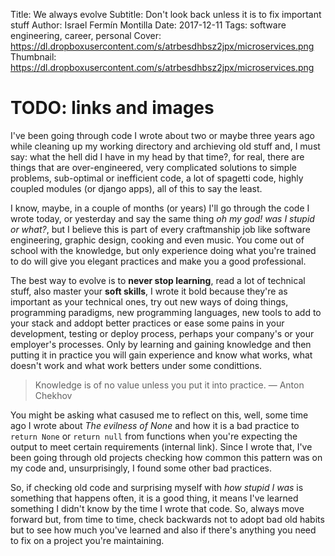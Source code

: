 Title: We always evolve
Subtitle: Don't look back unless it is to fix important stuff
Author: Israel Fermín Montilla
Date: 2017-12-11
Tags: software engineering, career, personal
Cover: https://dl.dropboxusercontent.com/s/atrbesdhbsz2jpx/microservices.png
Thumbnail: https://dl.dropboxusercontent.com/s/atrbesdhbsz2jpx/microservices.png

# TODO: links and images

I've been going through code I wrote about two or maybe three years ago while cleaning up my working directory
and archieving old stuff and, I must say: what the hell did I have in my head by that time?, for real, there are
things that are over-engineered, very complicated solutions to simple problems, sub-optimal or inefficient code,
a lot of spagetti code, highly coupled modules (or django apps), all of this to say the least.

I know, maybe, in a couple of months (or years) I'll go through the code I wrote today, or yesterday and say the
same thing *oh my god! was I stupid or what?*, but I believe this is part of every craftmanship job like software
engineering, graphic design, cooking and even music. You come out of school with the knowledge, but only experience
doing what you're trained to do will give you elegant practices and make you a good professional.

The best way to evolve is to **never stop learning**, read a lot of technical stuff, also master your **soft skills**,
I wrote it bold because they're as important as your technical ones, try out new ways of doing things, programming
paradigms, new programming languages, new tools to add to your stack and addopt better practices or ease some
pains in your development, testing or deploy process, perhaps your company's or your employer's processes. Only by
learning and gaining knowledge and then putting it in practice you will gain experience and know what works, what doesn't
work and what work betters under some condittions.

> Knowledge is of no value unless you put it into practice.
> — Anton Chekhov

You might be asking what casused me to reflect on this, well, some time ago I wrote about *The evilness of None* and
how it is a bad practice to `return None` or `return null` from functions when you're expecting the output to meet
certain requirements (internal link). Since I wrote that, I've been going through old projects checking how common
this pattern was on my code and, unsurprisingly, I found some other bad practices.

So, if checking old code and surprising myself with *how stupid I was* is something that happens often, it is a good
thing, it means I've learned something I didn't know by the time I wrote that code. So, always move forward but,
from time to time, check backwards not to adopt bad old habits but to see how much you've learned and also if there's
anything you need to fix on a project you're maintaining.
